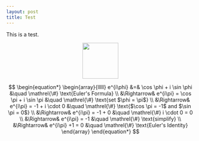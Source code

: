 ```yaml
---
layout: post
title: Test 
---
```


<script src="https://cdn.mathjax.org/mathjax/latest/MathJax.js?config=TeX-AMS-MML_HTMLorMML" type="text/javascript"></script>


This is a test.

<img src="{{site.url}}/images/taylor_series_approximation.png" style="display: block; margin: auto;" width="96;" height="96;" />

$$
\begin{equation*}
\begin{array}{lllll}
e^{i\phi}
&=&                   \cos \phi + i \sin \phi                    &\quad  \mathrel{\#} \text{Euler's Formula}                            \\
&\Rightarrow&  e^{i\pi} = \cos \pi + i \sin \pi          &\quad  \mathrel{\#} \text{set $\phi = \pi$}                              \\
&\Rightarrow&  e^{i\pi} = -1 + i \cdot 0                  &\quad  \mathrel{\#} \text{$\cos \pi = -1$ and $\sin \pi = 0$}  \\
&\Rightarrow&  e^{i\pi} = -1 + 0                            &\quad  \mathrel{\#} i \cdot 0 = 0                                            \\
&\Rightarrow&  e^{i\pi} = -1                                  &\quad  \mathrel{\#} \text{simplify}                                          \\
&\Rightarrow&  e^{i\pi} +1 = 0                              &\quad  \mathrel{\#} \text{Euler's Identity} 
\end{array}
\end{equation*}
$$

